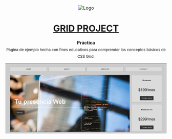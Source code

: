 <p align="center"><img src="https://raw.githubusercontent.com/TaynisRW/Responsive-Grid-CSS/master/img/favicon.ico" alt="Logo" width="150" height="150" />
</p>
<h1 align="center"><a href="https://responsive-grid-proyect.netlify.app/" target="_blank">GRID PROJECT</a></h1>
<p align="center"><b>Práctica</b></br>
<sub>Página de ejemplo hecha con fines educativos para comprender los conceptos básicos de CSS Grid.</sub>
</p>

![Demo](https://raw.githubusercontent.com/TaynisRW/Responsive-Grid-CSS/master/img/DEMO.png "Demo")
